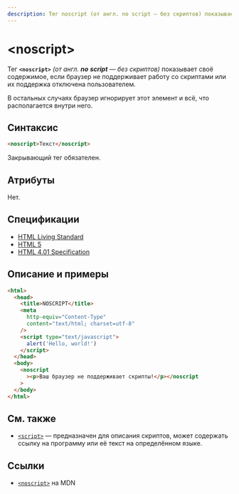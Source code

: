 ```yaml
---
description: Тег noscript (от англ. no script — без скриптов) показывает своё содержимое, если браузер не поддерживает работу со скриптами или их поддержка отключена пользователем
---
```


# &lt;noscript&gt;

Тег **`<noscript>`** _(от англ. **no** **script** — без скриптов)_ показывает своё содержимое, если браузер не поддерживает работу со скриптами или их поддержка отключена пользователем.

В остальных случаях браузер игнорирует этот элемент и всё, что располагается внутри него.

## Синтаксис

```html
<noscript>Текст</noscript>
```

Закрывающий тег обязателен.

## Атрибуты

Нет.

## Спецификации

- [HTML Living Standard](https://html.spec.whatwg.org/multipage/scripting-1.html#the-noscript-element)
- [HTML 5](http://www.w3.org/TR/html5/scripting-1.html#the-noscript-element)
- [HTML 4.01 Specification](http://www.w3.org/TR/html401/interact/scripts.html#h-18.3.1)

## Описание и примеры

```html
<html>
  <head>
    <title>NOSCRIPT</title>
    <meta
      http-equiv="Content-Type"
      content="text/html; charset=utf-8"
    />
    <script type="text/javascript">
      alert('Hello, world!')
    </script>
  </head>
  <body>
    <noscript
      ><p>Ваш браузер не поддерживает скрипты!</p></noscript
    >
  </body>
</html>
```

## См. также

- [`<script>`](script.md) — предназначен для описания скриптов, может содержать ссылку на программу или её текст на определённом языке.

## Ссылки

- [`<noscript>`](https://developer.mozilla.org/ru/docs/Web/HTML/Element/noscript) на MDN
